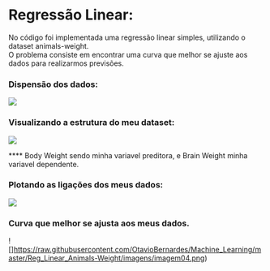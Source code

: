 
# Regressão Linear:

No código foi implementada uma regressão linear simples, utilizando o dataset animals-weight.</br>
O problema consiste em encontrar uma curva que melhor se ajuste aos dados para realizarmos previsões.

### Dispensão dos dados:

![](https://raw.githubusercontent.com/OtavioBernardes/Machine_Learning/master/Reg_Linear_Animals-Weight/imagens/imagem01.png)

### Visualizando a estrutura do meu dataset:

![](https://raw.githubusercontent.com/OtavioBernardes/Machine_Learning/master/Reg_Linear_Animals-Weight/imagens/imagem02.png)

**** Body Weight sendo minha variavel preditora, e Brain Weight minha variavel dependente.

### Plotando as ligações dos meus dados: 

![](https://raw.githubusercontent.com/OtavioBernardes/Machine_Learning/master/Reg_Linear_Animals-Weight/imagens/imagem03.png)

### Curva que melhor se ajusta aos meus dados.

![]https://raw.githubusercontent.com/OtavioBernardes/Machine_Learning/master/Reg_Linear_Animals-Weight/imagens/imagem04.png)
